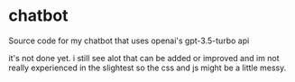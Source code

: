 # chatbot
Source code for my chatbot that uses openai's gpt-3.5-turbo api

it's not done yet. i still see alot that can be added or improved and im not really experienced in the slightest so the css and js might be a little messy.
